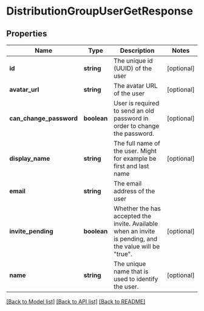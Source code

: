 # DistributionGroupUserGetResponse

## Properties
Name | Type | Description | Notes
------------ | ------------- | ------------- | -------------
**id** | **string** | The unique id (UUID) of the user | [optional] 
**avatar_url** | **string** | The avatar URL of the user | [optional] 
**can_change_password** | **boolean** | User is required to send an old password in order to change the password. | [optional] 
**display_name** | **string** | The full name of the user. Might for example be first and last name | [optional] 
**email** | **string** | The email address of the user | 
**invite_pending** | **boolean** | Whether the has accepted the invite. Available when an invite is pending, and the value will be &quot;true&quot;. | [optional] 
**name** | **string** | The unique name that is used to identify the user. | [optional] 

[[Back to Model list]](../README.md#documentation-for-models) [[Back to API list]](../README.md#documentation-for-api-endpoints) [[Back to README]](../README.md)

